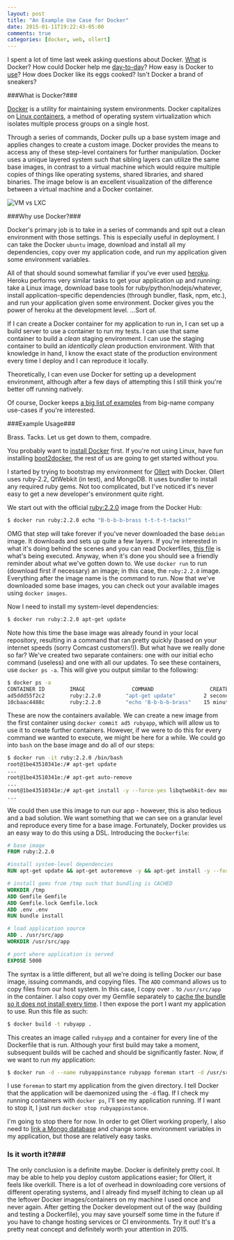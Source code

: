 ```yaml
---
layout: post
title: "An Example Use Case for Docker"
date: 2015-01-11T19:22:43-05:00
comments: true
categories: [docker, web, ollert]
---
```


I spent a lot of time last week asking questions about Docker. [What](#whatdocker) is Docker? How could Docker help me [day-to-day](#whydocker)? How easy is Docker to [use](#howdocker)? How does Docker like its eggs cooked? Isn't Docker a brand of sneakers?

###<a name="whatdocker"></a>What is Docker?###

[Docker](https://www.docker.com/) is a utility for maintaining system environments. Docker capitalizes on [Linux containers](https://en.wikipedia.org/wiki/LXC), a method of operating system virtualization which isolates multiple process groups on a single host.

Through a series of commands, Docker pulls up a base system image and applies changes to create a custom image. Docker provides the means to access any of these step-level containers for further manipulation. Docker uses a unique layered system such that sibling layers can utilize the same base images, in contrast to a virtual machine which would require multiple copies of things like operating systems, shared libraries, and shared binaries. The image below is an excellent visualization of the difference between a virtual machine and a Docker container.

![VM vs LXC](https://i.imgur.com/Lps6K6y.png?1)

###<a name="whydocker"></a>Why use Docker?###

Docker's primary job is to take in a series of commands and spit out a clean environment with those settings. This is especially useful in deployment. I can take the Docker `ubuntu` image, download and install all my dependencies, copy over my application code, and run my application given some environment variables.

All of that should sound somewhat familiar if you've ever used [heroku](https://heroku.com). Heroku performs very similar tasks to get your application up and running: take a Linux image, download base tools for ruby/python/nodejs/whatever, install application-specific dependencies (through bundler, flask, npm, etc.), and run your application given some environment. Docker gives you the power of heroku at the development level. ...Sort of.

If I can create a Docker container for my application to run in, I can set up a build server to use a container to run my tests. I can use that same container to build a _clean_ staging environment. I can use the staging container to build an _identically clean_ production environment. With that knowledge in hand, I know the exact state of the production environment every time I deploy and I can reproduce it locally.

Theoretically, I can even use Docker for setting up a development environment, although after a few days of attempting this I still think you're better off running natively.

Of course, Docker keeps [a big list of examples](https://www.docker.com/resources/usecases/) from big-name company use-cases if you're interested.

###<a name="howdocker"></a>Example Usage###

Brass. Tacks. Let us get down to them, compadre.

You probably want to [install Docker](https://docs.docker.com/installation/#installation) first. If you're not using Linux, have fun installing [boot2docker](https://github.com/boot2docker/boot2docker), the rest of us are going to get started without you.

I started by trying to bootstrap my environment for [Ollert](https://ollertapp.com) with Docker. Ollert uses ruby-2.2, QtWebkit (in test), and MongoDB. It uses bundler to install any required ruby gems. Not too complicated, but I've noticed it's never easy to get a new developer's environment quite right.

We start out with the official [ruby:2.2.0](https://registry.hub.docker.com/_/ruby/) image from the Docker Hub:

``` bash
$ docker run ruby:2.2.0 echo "B-b-b-b-brass t-t-t-t-tacks!"
```

OMG that step will take forever if you've never downloaded the base `debian` image. It downloads and sets up quite a few layers. If you're interested in what it's doing behind the scenes and you can read Dockerfiles, [this file](https://github.com/docker-library/ruby/blob/b7fefd2fa79882da90feb0718430680c77c5fa8b/2.2/Dockerfile) is what's being executed. Anyway, when it's done you should see a friendly reminder about what we've gotten down to. We use `docker run` to run (download first if necessary) an image; in this case, the `ruby:2.2.0` image. Everything after the image name is the command to run. Now that we've downloaded some base images, you can check out your available images using `docker images`.

Now I need to install my system-level dependencies:

``` bash
$ docker run ruby:2.2.0 apt-get update
```

Note how this time the base image was already found in your local repository, resulting in a command that ran pretty quickly (based on your internet speeds (sorry Comcast customers!)). But what have we really done so far? We've created two separate containers: one with our initial echo command (useless) and one with all our updates. To see these containers, use `docker ps -a`. This will give you output similar to the following:

``` bash
$ docker ps -a
CONTAINER ID        IMAGE               COMMAND                  CREATED             STATUS                      PORTS             NAMES
ad5ddd55f2c2        ruby:2.2.0        "apt-get update"         2 seconds ago       Exited (0) 2 seconds ago                        mad_curie
10cbaac4488c        ruby:2.2.0        "echo 'B-b-b-b-brass"    15 minutes ago      Exited (0) 15 minutes ago                       mad_perlman
```

These are now the containers available. We can create a new image from the first container using `docker commit ad5 rubyapp`, which will allow us to use it to create further containers. However, if we were to do this for every command we wanted to execute, we might be here for a while. We could go into `bash` on the base image and do all of our steps:

``` bash
$ docker run -it ruby:2.2.0 /bin/bash
root@1be43510341e:/# apt-get update
...
root@1be43510341e:/# apt-get auto-remove
...
root@1be43510341e:/# apt-get install -y --force-yes libqtwebkit-dev mongodb
...
```

We could then use this image to run our app - however, this is also tedious and a bad solution. We want something that we can see on a granular level and reproduce every time for a base image. Fortunately, Docker provides us an easy way to do this using a DSL. Introducing the `Dockerfile`:

``` Dockerfile
# base image
FROM ruby:2.2.0

#install system-level dependencies
RUN apt-get update && apt-get autoremove -y && apt-get install -y --force-yes libqtwebkit-dev mongodb

# install gems from /tmp such that bundling is CACHED
WORKDIR /tmp
ADD Gemfile Gemfile
ADD Gemfile.lock Gemfile.lock
ADD .env .env
RUN bundle install

# load application source
ADD . /usr/src/app
WORKDIR /usr/src/app

# port where application is served
EXPOSE 5000
```

The syntax is a little different, but all we're doing is telling Docker our base image, issuing commands, and copying files. The `ADD` command allows us to copy files from our host system. In this case, I copy over `.` to `/usr/src/app` in the container. I also copy over my Gemfile separately to [cache the bundle so it does not install every time](http://ilikestuffblog.com/2014/01/06/how-to-skip-bundle-install-when-deploying-a-rails-app-to-docker/). I then expose the port I want my application to use. Run this file as such:

``` bash
$ docker build -t rubyapp .
```

This creates an image called `rubyapp` and a container for every line of the Dockerfile that is run. Although your first build may take a moment, subsequent builds will be cached and should be significantly faster. Now, if we want to run my application:

``` bash
$ docker run -d --name rubyappinstance rubyapp foreman start -d /usr/src/app
```

I use `foreman` to start my application from the given directory. I tell Docker that the application will be daemonized using the `-d` flag. If I check my running containers with `docker ps`, I'll see my application running. If I want to stop it, I just run `docker stop rubyappinstance`.

I'm going to stop there for now. In order to get Ollert working properly, I also need to [link a Mongo database](http://docs.docker.com/userguide/dockerlinks/) and change some environment variables in my application, but those are relatively easy tasks.

### Is it worth it?###

The only conclusion is a definite maybe. Docker is definitely pretty cool. It may be able to help you deploy custom applications easier; for Ollert, it feels like overkill. There is a lot of overhead in downloading core versions of different operating systems, and I already find myself itching to clean up all the leftover Docker images/containers on my machine I used once and never again. After getting the Docker development out of the way (building and testing a Dockerfile), you may save yourself some time in the future if you have to change hosting services or CI environments. Try it out! It's a pretty neat concept and definitely worth your attention in 2015.
